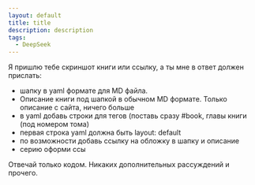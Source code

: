 ```yaml
---
layout: default
title: title
description: description
tags:
  - DeepSeek
---
```

Я пришлю тебе скриншот книги или ссылку, а ты мне в ответ должен прислать:
- шапку в yaml формате для MD файла.
- Описание книги под шапкой в обычном MD формате. Только описание с сайта, ничего больше
- в yaml добавь строки для тегов (поставь сразу #book, главы книги (под номером тома)
- первая строка yaml должна быть layout: default
- по возможности добавь ссылку на обложку в шапку и описание 
- серию оформи ссы

Отвечай только кодом. Никаких дополнительных рассуждений и прочего. 
#